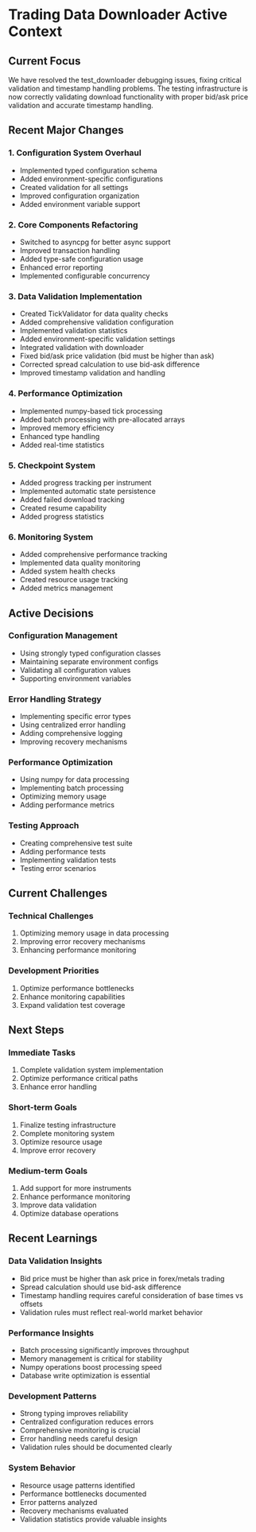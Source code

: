 # Trading Data Downloader Active Context

## Current Focus
We have resolved the test_downloader debugging issues, fixing critical validation and timestamp handling problems. The testing infrastructure is now correctly validating download functionality with proper bid/ask price validation and accurate timestamp handling.

## Recent Major Changes

### 1. Configuration System Overhaul
- Implemented typed configuration schema
- Added environment-specific configurations
- Created validation for all settings
- Improved configuration organization
- Added environment variable support

### 2. Core Components Refactoring
- Switched to asyncpg for better async support
- Improved transaction handling
- Added type-safe configuration usage
- Enhanced error reporting
- Implemented configurable concurrency

### 3. Data Validation Implementation
- Created TickValidator for data quality checks
- Added comprehensive validation configuration
- Implemented validation statistics
- Added environment-specific validation settings
- Integrated validation with downloader
- Fixed bid/ask price validation (bid must be higher than ask)
- Corrected spread calculation to use bid-ask difference
- Improved timestamp validation and handling

### 4. Performance Optimization
- Implemented numpy-based tick processing
- Added batch processing with pre-allocated arrays
- Improved memory efficiency
- Enhanced type handling
- Added real-time statistics

### 5. Checkpoint System
- Added progress tracking per instrument
- Implemented automatic state persistence
- Added failed download tracking
- Created resume capability
- Added progress statistics

### 6. Monitoring System
- Added comprehensive performance tracking
- Implemented data quality monitoring
- Added system health checks
- Created resource usage tracking
- Added metrics management

## Active Decisions

### Configuration Management
- Using strongly typed configuration classes
- Maintaining separate environment configs
- Validating all configuration values
- Supporting environment variables

### Error Handling Strategy
- Implementing specific error types
- Using centralized error handling
- Adding comprehensive logging
- Improving recovery mechanisms

### Performance Optimization
- Using numpy for data processing
- Implementing batch processing
- Optimizing memory usage
- Adding performance metrics

### Testing Approach
- Creating comprehensive test suite
- Adding performance tests
- Implementing validation tests
- Testing error scenarios

## Current Challenges

### Technical Challenges
1. Optimizing memory usage in data processing
2. Improving error recovery mechanisms
3. Enhancing performance monitoring

### Development Priorities
1. Optimize performance bottlenecks
2. Enhance monitoring capabilities
3. Expand validation test coverage

## Next Steps

### Immediate Tasks
1. Complete validation system implementation
2. Optimize performance critical paths
3. Enhance error handling

### Short-term Goals
1. Finalize testing infrastructure
2. Complete monitoring system
3. Optimize resource usage
4. Improve error recovery

### Medium-term Goals
1. Add support for more instruments
2. Enhance performance monitoring
3. Improve data validation
4. Optimize database operations

## Recent Learnings

### Data Validation Insights
- Bid price must be higher than ask price in forex/metals trading
- Spread calculation should use bid-ask difference
- Timestamp handling requires careful consideration of base times vs offsets
- Validation rules must reflect real-world market behavior

### Performance Insights
- Batch processing significantly improves throughput
- Memory management is critical for stability
- Numpy operations boost processing speed
- Database write optimization is essential

### Development Patterns
- Strong typing improves reliability
- Centralized configuration reduces errors
- Comprehensive monitoring is crucial
- Error handling needs careful design
- Validation rules should be documented clearly

### System Behavior
- Resource usage patterns identified
- Performance bottlenecks documented
- Error patterns analyzed
- Recovery mechanisms evaluated
- Validation statistics provide valuable insights
